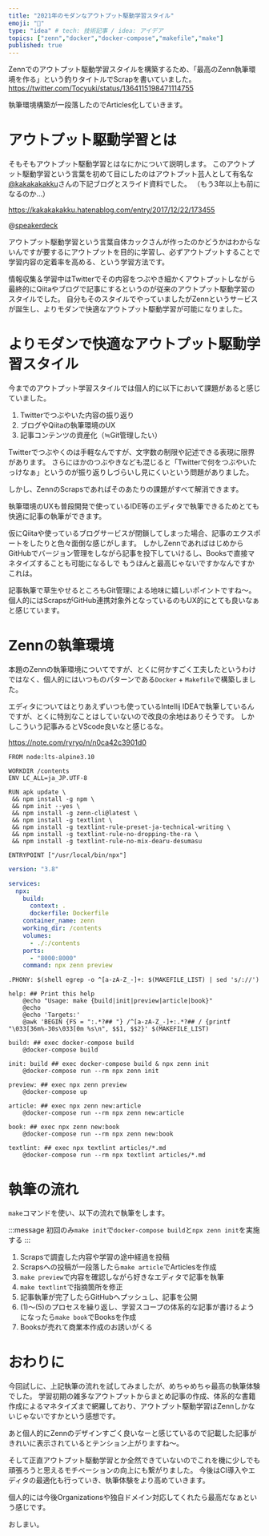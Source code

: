 ```yaml
---
title: "2021年のモダンなアウトプット駆動学習スタイル"
emoji: "🚀"
type: "idea" # tech: 技術記事 / idea: アイデア
topics: ["zenn","docker","docker-compose","makefile","make"]
published: true
---
```


Zennでのアウトプット駆動学習スタイルを構築するため、「最高のZenn執筆環境を作る」という釣りタイトルでScrapを書いていました。
https://twitter.com/Tocyuki/status/1364115198471114755

執筆環境構築が一段落したのでArticles化していきます。

# アウトプット駆動学習とは
そもそもアウトプット駆動学習とはなにかについて説明します。
このアウトプット駆動学習という言葉を初めて目にしたのはアウトプット芸人として有名な[@kakakakakku](https://twitter.com/kakakakakku)さんの下記ブログとスライド資料でした。
（もう3年以上も前になるのか...）

https://kakakakakku.hatenablog.com/entry/2017/12/22/173455

@[speakerdeck](9abf954ad90d4d53bd8be40edac90c1f)

アウトプット駆動学習という言葉自体カックさんが作ったのかどうかはわからないんですが要するにアウトプットを目的に学習し、必ずアウトプットすることで学習内容の定着率を高める、という学習方法です。

情報収集＆学習中はTwitterでその内容をつぶやき細かくアウトプットしながら最終的にQiitaやブログで記事にするというのが従来のアウトプット駆動学習のスタイルでした。
自分もそのスタイルでやっていましたがZennというサービスが誕生し、よりモダンで快適なアウトプット駆動学習が可能になりました。

# よりモダンで快適なアウトプット駆動学習スタイル
今までのアウトプット学習スタイルでは個人的に以下において課題があると感じていました。

1. Twitterでつぶやいた内容の振り返り
2. ブログやQiitaの執筆環境のUX
3. 記事コンテンツの資産化（≒Git管理したい）

Twitterでつぶやくのは手軽なんですが、文字数の制限や記述できる表現に限界があります。
さらにほかのつぶやきなども混じると「Twitterで何をつぶやいたっけなぁ」というのが振り返りしづらいし見にくいという問題がありました。

しかし、ZennのScrapsであればそのあたりの課題がすべて解消できます。

執筆環境のUXも普段開発で使っているIDE等のエディタで執筆できるためとても快適に記事の執筆ができます。

仮にQiitaや使っているブログサービスが閉鎖してしまった場合、記事のエクスポートをしたりと色々面倒な感じがします。
しかしZennであればはじめからGitHubでバージョン管理をしながら記事を投下していけるし、Booksで直接マネタイズすることも可能になるしで もうほんと最高じゃないですかなんですかこれは。

記事執筆で草生やせるところもGit管理による地味に嬉しいポイントですね〜。
個人的にはScrapsがGitHub連携対象外となっているのもUX的にとても良いなぁと感じています。

# Zennの執筆環境
本題のZennの執筆環境についてですが、とくに何かすごく工夫したというわけではなく、個人的にはいつものパターンである`Docker` + `Makefile`で構築しました。

エディタについてはとりあえずいつも使っているIntellij IDEAで執筆しているんですが、とくに特別なことはしていないので改良の余地はありそうです。
しかしこういう記事みるとVScode良いなと感じるな。

https://note.com/ryryo/n/n0ca42c3901d0

```docker:Dockerfile
FROM node:lts-alpine3.10

WORKDIR /contents
ENV LC_ALL=ja_JP.UTF-8

RUN apk update \
 && npm install -g npm \
 && npm init --yes \
 && npm install -g zenn-cli@latest \
 && npm install -g textlint \
 && npm install -g textlint-rule-preset-ja-technical-writing \
 && npm install -g textlint-rule-no-dropping-the-ra \
 && npm install -g textlint-rule-no-mix-dearu-desumasu

ENTRYPOINT ["/usr/local/bin/npx"]
```

```yaml:docker-compose.yml
version: "3.8"

services:
  npx:
    build:
      context: .
      dockerfile: Dockerfile
    container_name: zenn
    working_dir: /contents
    volumes:
      - ./:/contents
    ports:
      - "8000:8000"
    command: npx zenn preview
```

```makefile:Makefile
.PHONY: $(shell egrep -o ^[a-zA-Z_-]+: $(MAKEFILE_LIST) | sed 's/://')

help: ## Print this help
	@echo "Usage: make {build|init|preview|article|book}"
	@echo
	@echo 'Targets:'
	@awk 'BEGIN {FS = ":.*?## "} /^[a-zA-Z_-]+:.*?## / {printf "\033[36m%-30s\033[0m %s\n", $$1, $$2}' $(MAKEFILE_LIST)

build: ## exec docker-compose build
	@docker-compose build

init: build ## exec docker-compose build & npx zenn init
	@docker-compose run --rm npx zenn init

preview: ## exec npx zenn preview
	@docker-compose up

article: ## exec npx zenn new:article
	@docker-compose run --rm npx zenn new:article

book: ## exec npx zenn new:book
	@docker-compose run --rm npx zenn new:book
	
textlint: ## exec npx textlint articles/*.md
	@docker-compose run --rm npx textlint articles/*.md
```

# 執筆の流れ
`make`コマンドを使い、以下の流れで執筆をします。

:::message
初回のみ`make init`で`docker-compose build`と`npx zenn init`を実施する
:::

1. Scrapsで調査した内容や学習の途中経過を投稿
2. Scrapsへの投稿が一段落したら`make article`でArticlesを作成
3. `make preview`で内容を確認しながら好きなエディタで記事を執筆
4. `make textlint`で指摘箇所を修正
5. 記事執筆が完了したらGitHubへプッシュし、記事を公開
6. (1)〜(5)のプロセスを繰り返し、学習スコープの体系的な記事が書けるようになったら`make book`でBooksを作成
7. Booksが売れて商業本作成のお誘いがくる

# おわりに
今回試しに、上記執筆の流れを試してみましたが、めちゃめちゃ最高の執筆体験でした。
学習初期の雑多なアウトプットからまとめ記事の作成、体系的な書籍作成によるマネタイズまで網羅しており、アウトプット駆動学習はZennしかないじゃないですかという感想です。

あと個人的にZennのデザインすごく良いなーと感じているので記載した記事がきれいに表示されているとテンション上がりますね〜。

そして正直アウトプット駆動学習とか全然できていないのでこれを機に少しでも頑張ろうと思えるモチベーションの向上にも繋がりました。
今後はCI導入やエディタの最適化も行っていき、執筆体験をより高めていきます。

個人的には今後Organizationsや独自ドメイン対応してくれたら最高だなぁという感じです。

おしまい。